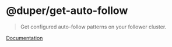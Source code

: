 # @duper/get-auto-follow

> Get configured auto-follow patterns on your follower cluster.

[Documentation](https://nylon22.github.io/duper/commands/get-auto-follow/)
